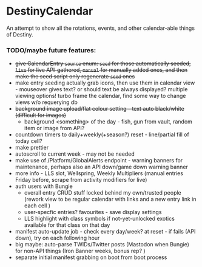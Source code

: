 # DestinyCalendar
An attempt to show all the rotations, events, and other calendar-able things of Destiny.


### TODO/maybe future features:
  - ~~give CalendarEntry `source` enum: `seed` for those automatically seeded, `live` for live API-gathered, `manual` for manually added ones, and then make the seed script only regenerate `seed` ones~~
  - make entry seeding actually grab icons, then use them in calendar view - mouseover gives text? or should text be always displayed? multiple viewing options! turbo frame the calendar, find some way to change views w/o requerying db
  - ~~background image upload/flat colour setting - text auto black/white (difficult for images)~~
    - background \<something\> of the day - fish, gun from vault, random item or image from API?
  - countdown timers to daily+weekly(+season?) reset - line/partial fill of today cell?
  - make prettier
  - autoscroll to current week - may not be needed
  - make use of /Platform/GlobalAlerts endpoint - warning banners for maintenance, perhaps also an API down/game down warning banner
  - more info - LLS slot, Wellspring, Weekly Multipliers (manual entries Friday before, scrape from activity modifiers for live)
  - auth users with Bungie
    - overall entry CRUD stuff locked behind my own/trusted people (rework view to be regular calendar with links and a new entry link in each cell )
    - user-specfic entries? favourites - save display settings
    - LLS highlight with class symbols if not-yet-unlocked exotics available for that class on that day
  - manifest auto-update job - check every day/week? at reset - if fails (API down), try on each following hour
  - big maybe: auto-parse TWIDs/Twitter posts (Mastodon when Bungie) for non-API things  (Iron Banner weeks, bonus rep? )
  - separate initial manifest grabbing on boot from boot process


